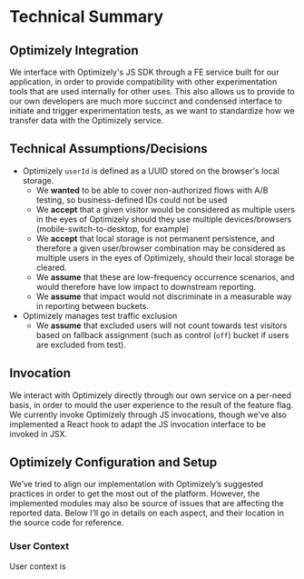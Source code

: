 # Technical Summary

## Optimizely Integration
We interface with Optimizely's JS SDK through a FE service built for our application, in order to provide compatibility with other experimentation tools that are used internally for other uses. This also allows us to provide to our own developers are much more succinct and condensed interface to initiate and trigger experimentation tests, as we want to standardize how we transfer data with the Optimizely service.

## Technical Assumptions/Decisions
- Optimizely `userId` is defined as a UUID stored on the browser's local storage.
  - We **wanted** to be able to cover non-authorized flows with A/B testing, so business-defined IDs could not be used
  - We **accept** that a given visitor would be considered as multiple users in the eyes of Optimizely should they use multiple devices/browsers (mobile-switch-to-desktop, for example)
  - We **accept** that local storage is not permanent persistence, and therefore a given user/browser combination may be considered as multiple users in the eyes of Optimizely, should their local storage be cleared.
  - We **assume** that these are low-frequency occurrence scenarios, and would therefore have low impact to downstream reporting.
  - We **assume** that impact would not discriminate in a measurable way in reporting between buckets.
- Optimizely manages test traffic exclusion
  - We **assume** that excluded users will not count towards test visitors based on fallback assignment (such as control (`off`) bucket if users are excluded from test).

## Invocation
We interact with Optimizely directly through our own service on a per-need basis, in order to mould the user experience to the result of the feature flag.  We currently invoke Optimizely through JS invocations, though we’ve also implemented a React hook to adapt the JS invocation interface to be invoked in JSX.

## Optimizely Configuration and Setup
We’ve tried to align our implementation with Optimizely’s suggested practices in order to get the most out of the platform. However, the implemented modules may also be source of issues that are affecting the reported data. Below I’ll go in details on each aspect, and their location in the source code for reference.  

### User Context
User context is 

